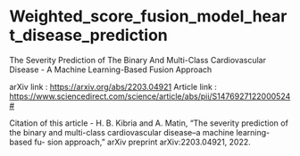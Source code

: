 # Weighted_score_fusion_model_heart_disease_prediction
The Severity Prediction of The Binary And Multi-Class Cardiovascular Disease - A Machine Learning-Based Fusion  Approach

arXiv  link : https://arxiv.org/abs/2203.04921
Article link : https://www.sciencedirect.com/science/article/abs/pii/S1476927122000524#

Citation of this article - H. B. Kibria and A. Matin, “The severity prediction of the binary and multi-class cardiovascular disease–a machine learning-based fu- sion approach,” arXiv preprint arXiv:2203.04921, 2022.
